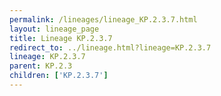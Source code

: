 ```yaml
---
permalink: /lineages/lineage_KP.2.3.7.html
layout: lineage_page
title: Lineage KP.2.3.7
redirect_to: ../lineage.html?lineage=KP.2.3.7
lineage: KP.2.3.7
parent: KP.2.3
children: ['KP.2.3.7']
---
```

